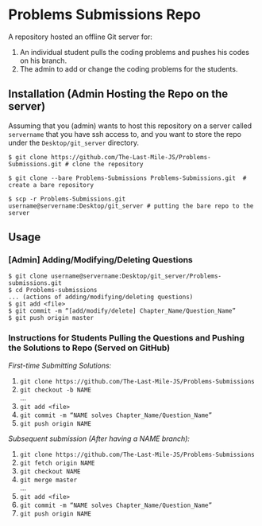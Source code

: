 # Problems Submissions Repo
A repository hosted an offline Git server for:
1. An individual student pulls the coding problems and pushes his codes on his branch.
2. The admin to add or change the coding problems for the students.

## Installation (Admin Hosting the Repo on the server)
Assuming that you (admin) wants to host this repository on a server called `servername` that you have ssh access to, and you want to store the repo under the `Desktop/git_server` directory.
```console
$ git clone https://github.com/The-Last-Mile-JS/Problems-Submissions.git # clone the repository

$ git clone --bare Problems-Submissions Problems-Submissions.git  # create a bare repository

$ scp -r Problems-Submissions.git username@servername:Desktop/git_server # putting the bare repo to the server
```

## Usage
### [Admin] Adding/Modifying/Deleting Questions
```console
$ git clone username@servername:Desktop/git_server/Problems-submissions.git
$ cd Problems-submissions
... (actions of adding/modifying/deleting questions)
$ git add <file>
$ git commit -m “[add/modify/delete] Chapter_Name/Question_Name”
$ git push origin master
```

### Instructions for Students Pulling the Questions and Pushing the Solutions to Repo (Served on GitHub)

*First-time Submitting Solutions:*
1. `git clone https://github.com/The-Last-Mile-JS/Problems-Submissions`
2. `git checkout -b NAME`</br>
…
3.  `git add <file>`
4.  `git commit -m “NAME solves Chapter_Name/Question_Name”`
5.  `git push origin NAME`

*Subsequent submission (After having a NAME branch):*
1. `git clone https://github.com/The-Last-Mile-JS/Problems-Submissions`
2. `git fetch origin NAME`
3. `git checkout NAME`
4. `git merge master`</br>
…
5.  `git add <file>`
6.  `git commit -m “NAME solves Chapter_Name/Question_Name”`
7.  `git push origin NAME`

